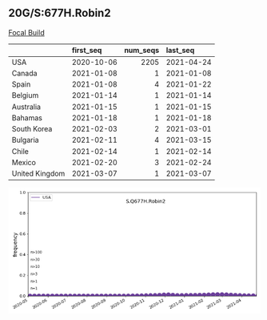 

## 20G/S:677H.Robin2
[Focal Build](https://nextstrain.org/groups/neherlab/ncov/S.Q677H.Robin2?c=gt-S_677&f_country=USA)

|                | first_seq   |   num_seqs | last_seq   |
|:---------------|:------------|-----------:|:-----------|
| USA            | 2020-10-06  |       2205 | 2021-04-24 |
| Canada         | 2021-01-08  |          1 | 2021-01-08 |
| Spain          | 2021-01-08  |          4 | 2021-01-22 |
| Belgium        | 2021-01-14  |          1 | 2021-01-14 |
| Australia      | 2021-01-15  |          1 | 2021-01-15 |
| Bahamas        | 2021-01-18  |          1 | 2021-01-18 |
| South Korea    | 2021-02-03  |          2 | 2021-03-01 |
| Bulgaria       | 2021-02-11  |          4 | 2021-03-15 |
| Chile          | 2021-02-14  |          1 | 2021-02-14 |
| Mexico         | 2021-02-20  |          3 | 2021-02-24 |
| United Kingdom | 2021-03-07  |          1 | 2021-03-07 |

![Overall trends S.Q677H.Robin2](/overall_trends_figures/overall_trends_S.Q677H.Robin2.png)